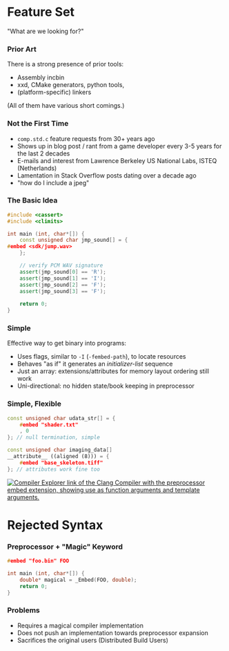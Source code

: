 # Feature Set

"What are we looking for?"


### Prior Art

There is a strong presence of prior tools:

- Assembly incbin
- xxd, CMake generators, python tools,
- (platform-specific) linkers

(All of them have various short comings.)


### Not the First Time

- `comp.std.c` feature requests from 30+ years ago
- Shows up in blog post / rant from a game developer every 3-5 years for the last 2 decades
- E-mails and interest from Lawrence Berkeley US National Labs, ISTEQ (Netherlands)
- Lamentation in Stack Overflow posts dating over a decade ago
- "how do I include a jpeg"


### The Basic Idea

```cpp
#include <cassert>
#include <climits>

int main (int, char*[]) {
	const unsigned char jmp_sound[] = {
#embed <sdk/jump.wav>
	};

	// verify PCM WAV signature
	assert(jmp_sound[0] == 'R');
	assert(jmp_sound[1] == 'I');
	assert(jmp_sound[2] == 'F');
	assert(jmp_sound[3] == 'F');
	
	return 0;
}
```


### Simple

Effective way to get binary into programs:

- Uses flags, similar to `-I` (`-fembed-path`), to locate resources
- Behaves "as if" it generates an _initializer-list_ sequence
- Just an array: extensions/attributes for memory layout ordering still work
- Uni-directional: no hidden state/book keeping in preprocessor


### Simple, Flexible

```cpp
const unsigned char udata_str[] = {
	#embed "shader.txt"
	, 0
}; // null termination, simple

const unsigned char imaging_data[]
__attribute__ ((aligned (8))) = {
	#embed "base_skeleton.tiff"
}; // attributes work fine too
```


[![Compiler Explorer link of the Clang Compiler with the preprocessor embed extension, showing use as function arguments and template arguments.](resources/godbolt.png)](https://godbolt.org/z/csjsra)


# Rejected Syntax


### Preprocessor + "Magic" Keyword

```cpp
#embed "foo.bin" FOO

int main (int, char*[]) {
	double* magical = _Embed(FOO, double);
	return 0;
}
```


### Problems

- Requires a magical compiler implementation
- Does not push an implementation towards preprocessor expansion
- Sacrifices the original users (Distributed Build Users)
